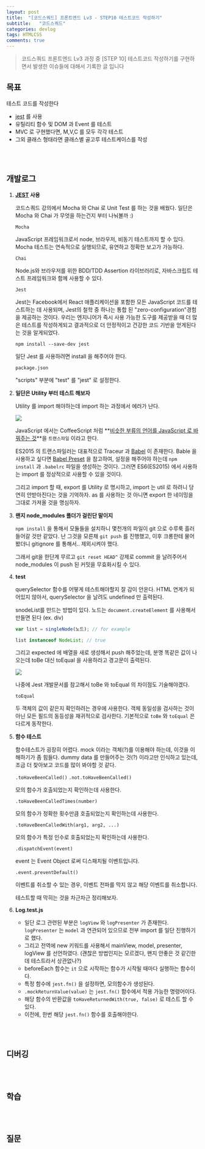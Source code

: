 ```yaml
---
layout: post
title:  "[코드스쿼드] 프론트엔드 Lv3 - STEP10 테스트코드 작성하기"
subtitle:   "코드스쿼드"
categories: devlog
tags: HTMLCSS
comments: true
---
```


> 코드스쿼드 프론트엔드 Lv3 과정 중 [STEP 10] 테스트코드 작성하기를 구현하면서 발생한 이슈들에 대해서 기록한 글 입니다

## 목표

테스트 코드를 작성한다

- [jest](https://jestjs.io/) 를 사용
- 유틸리티 함수 및 DOM 과 Event 를 테스트
- MVC 로 구현했다면, M,V,C 를 모두 각각 테스트
- 그외 클래스 형태라면 클래스별 골고루 테스트케이스를 작성

<br/><br/>

## 개발로그

1. **[JEST](https://jestjs.io/) 사용**

   코드스쿼드 강의에서 Mocha 와 Chai 로 Unit Test 를 하는 것을 배웠다. 일단은 Mocha 와 Chai 가 무엇을 하는건지 부터 나눠볼까 :)

   `Mocha`

   JavaScript 프레임워크로서 node, 브라우저, 비동기 테스트까지 할 수 있다. Mocha 테스트는 연속적으로 실행되므로, 유연하고 정확한 보고가 가능하다.

   `Chai`

   Node.js와 브라우저를 위한 BDD/TDD Assertion 라이브러리로, 자바스크립트 테스트 프레임워크와 함께 사용할 수 있다.

   `Jest`

   Jest는 Facebook에서 React 애플리케이션을 포함한 모든 JavaScript 코드를 테스트하는 데 사용되며, Jest의 철학 중 하나는 통합 된 "zero-configuration"경험을 제공하는 것이다. 우리는 엔지니어가 즉시 사용 가능한 도구를 제공받을 때 더 많은 테스트를 작성하게되고 결과적으로 더 안정적이고 건강한 코드 기반을 얻게된다는 것을 알게되었다.

   `npm install --save-dev jest`

   일단 Jest 를 사용하려면 install 을 해주어야 한다.

   `package.json`

   "scripts" 부분에 "test" 를 "jest" 로 설정한다.

2. **일단은 Utility 부터 테스트 해보자**

   Utility 를 import 해야하는데 import 하는 과정에서 에러가 난다. 

   ![](https://i.imgur.com/MSPkCA3.png)

   JavaScript 에서는 CoffeeScript 처럼 **<u>비슷한 부류의 언어를 JavaScript 로 바꿔주는 것</u>**을 `트랜스파일` 이라고 한다.

   ES2015 의 트랜스파일러는 대표적으로 Traceur 과 [Babel](https://babeljs.io/) 이 존재한다. Bable 을 사용하고 싶다면 [Babel Preset](http://babeljs.io/docs/en/babel-preset-es2015) 을 참고하여, 설정을 해주어야 하는데 `npm install` 과 `.babelrc`  파일을 생성하는 것이다. 그러면 ES6(ES2015) 에서 사용하는 import 를 정상적으로 사용할 수 있을 것이다.

   그리고 import 할 때, export 를 Utility 로 명시하고, import 는 util 로 하려니 당연히 안받아진다는 것을 기억하자. as 를 사용하는 것 아니면 export 한 네이밍을 그대로 가져올 것을 명심하자.

3. **왠지 node_modules 폴더가 걸린단 말이지**

   `npm install` 을 통해서 모듈들을 설치하니 몇천개의 파일이 git 으로 수루룩 흘러들어갈 것만 같았다. 난 그것을 모른채 `git push` 를 진행했고, 이후 크롱한테 물어봤더니 gitignore 를 통해서.. 제외시켜야 했다.

   그래서 git을 한단계 무르고 `git reset HEAD^` 강제로 commit 을 날려주어서 node_modules 이 push 된 커밋을 무효화시킬 수 있다.

4. **test**

   querySelector 함수를 어떻게 테스트해야할지 잘 감이 안온다. HTML 연계가 되어있지 않아서, querySelector 을 날려도 undefined 만 출력된다. 

   snodeList를 만드는 방법이 있다. 노드는 `document.createElement` 를 사용해서 만들면 된다 (ex. div)

   ```javascript
   var list = singleNode(노드); // for example
   
   list instanceof NodeList; // true
   ```

   그리고 expected 에 배열을 새로 생성해서 push 해주었는데, 분명 똑같은 값이 나오는데 toBe 대신 toEqual 을 사용하라고 경고문이 출력된다.

   ![](https://i.imgur.com/DYuMpHz.png)

   나중에 Jest 개발문서를 참고해서 toBe 와 toEqual 의 차이점도 기술해야겠다.

   `toEqual`

   두 객체의 값이 같은지 확인하려는 경우에 사용한다. 객체 동일성을 검사하는 것이 아닌 모든 필드의 동등성을 재귀적으로 검사한다. 기본적으로 `toBe` 와 `toEqual` 은 다르게 동작한다.

5. **함수 테스트**

   함수테스트가 굉장히 어렵다. mock 이라는 객체(?)를 이용해야 하는데, 이것을 이해하기가 좀 힘들다. dummy data 를 만들어주는 것(?) 이라고만 인식하고 있는데, 조금 더 찾아보고 코드를 많이 봐야할 것 같다.

   `.toHaveBeenCalled()` `.not.toHaveBeenCalled()`

   모의 함수가 호출되었는지 확인하는데 사용한다. 

   `.toHaveBeenCalledTimes(number)`

   모의 함수가 정확한 횟수만큼 호출되었는지 확인하는데 사용한다.

   `.toHaveBeenCalledWith(arg1, arg2, ...)`

   모의 함수가 특정 인수로 호출되었는지 확인하는데 사용한다.

   `.dispatchEvent(event)`

   event 는 Event Object 로써 디스패치될 이벤트입니다. 

   `.event.preventDefault()`

   이벤트를 취소할 수 있는 경우, 이벤트 전파를 막지 않고 해당 이벤트를 취소합니다.

   테스트할 때 막히는 것을 차근차근 정리해보자.

6. **Log.test.js**
   - 일단 로그 관련된 부분은 `logView` 와 `logPresenter` 가 존재한다. `logPresenter` 는 `model` 과 연관되어 있으므로 전부 import 를 일단 진행하기로 했다.
   - 그리고 전역에 new 키워드를 사용해서 mainView, model, presenter, logView 를 선언하였다. (괜찮은 방법인지는 모르겠다, 왠지 안좋은 것 같긴한데 테스트라서 상관없나?)
   - beforeEach 함수는 `it` 으로 시작하는 함수가 시작될 때마다 실행하는 함수이다.
   - 특정 함수에 `jest.fn()` 을 설정하면, 모의함수가 생성된다.
   - `.mockReturnValue(value)` 는 `jest.fn()` 함수에서 적용 가능한 명령어이다.
   - 해당 함수의 반환값을 `toHaveReturnedWith(true, false)` 로 테스트 할 수 있다.
   - 이전에, 한번 해당 `jest.fn()` 함수를 호출해야한다.





<br/>
<br/>

## 디버깅

<br/>
<br/>

## 학습

<br/>
<br/>

## 질문

<br/>
<br/>